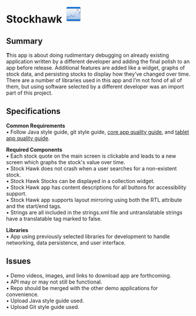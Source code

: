 # Stockhawk <img src="https://github.com/DaceyE/StockHawk/blob/master/app/src/main/res/mipmap-xxxhdpi/ic_launcher.png" height="48px" />


## Summary
**T**his app is about doing rudimentary debugging on already existing application written by a different developer and adding the final polish to an app before release.  Additional features are added like a widget, graphs of stock data, and persisting stocks to display how they’ve changed over time.  There are a number of libraries used in this app and I’m not fond of all of them, but using software selected by a different developer was an import part of this project.


## Specifications
**Common Requirements**  
•  Follow Java style guide, git style guide, [core app quality guide][1], and [tablet app quality guide][2].  

**Required Components**  
•  Each stock quote on the main screen is clickable and leads to a new screen which graphs the stock's value over time.  
•  Stock Hawk does not crash when a user searches for a non-existent stock.  
•  Stock Hawk Stocks can be displayed in a collection widget.  
•  Stock Hawk app has content descriptions for all buttons for accessibility support.  
•  Stock Hawk app supports layout mirroring using both the RTL attribute and the start/end tags.  
•  Strings are all included in the strings.xml file and untranslatable strings have a translatable tag marked to false.  

**Libraries**  
•  App using previously selected libraries for development to handle networking, data persistence, and user interface.  


## Issues
•  Demo videos, images, and links to download app are forthcoming.  
•  API may or may not still be functional.  
•  Repo should be merged with the other demo applications for convenience.  
•  Upload Java style guide used.  
•  Upload Git style guide used.  



[launcher]: https://github.com/DaceyE/StockHawk/blob/master/app/src/main/res/mipmap-mdpi/ic_launcher.png
[1]: https://developer.android.com/docs/quality-guidelines/core-app-quality
[2]: https://developer.android.com/docs/quality-guidelines/tablet-app-quality
